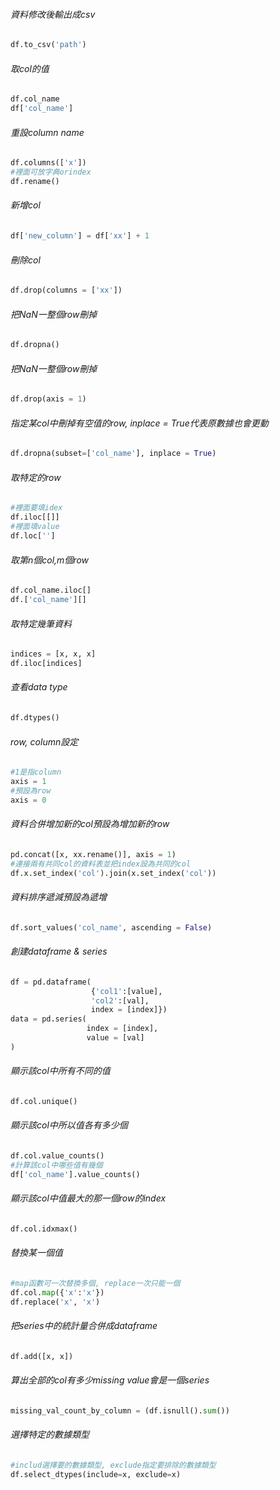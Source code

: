 ###### 資料修改後輸出成csv
```Python
df.to_csv('path')
```
###### 取col的值
```Python
df.col_name
df['col_name']
```

###### 重設column name
```Python
df.columns(['x'])
#裡面可放字典orindex
df.rename()
```

###### 新增col
```Python
df['new_column'] = df['xx'] + 1
```

###### 刪除col
```Python
df.drop(columns = ['xx'])
```

###### 把NaN一整個row刪掉
```Python
df.dropna()
```

###### 把NaN一整個row刪掉
```Python
df.drop(axis = 1)
```

###### 指定某col中刪掉有空值的row, inplace = True代表原數據也會更動
```Python
df.dropna(subset=['col_name'], inplace = True)
```

###### 取特定的row
```Python
#裡面要填idex 
df.iloc[[]]
#裡面填value 
df.loc['']
```

###### 取第n個col,m個row
```Python
df.col_name.iloc[]
df.['col_name'][]
```

###### 取特定幾筆資料
```Python
indices = [x, x, x]
df.iloc[indices]
```


###### 查看data type
```Python
df.dtypes()
```

###### row, column設定
```Python
#1是指column
axis = 1
#預設為row
axis = 0
```

###### 資料合併增加新的col預設為增加新的row
```Python
pd.concat([x, xx.rename()], axis = 1)
#連接兩有共同col的資料表並把index設為共同的col
df.x.set_index('col').join(x.set_index('col'))
```

###### 資料排序遞減預設為遞增
```Python
df.sort_values('col_name', ascending = False)
```

###### 創建dataframe & series
```Python
df = pd.dataframe(
				  {'col1':[value], 
				  'col2':[val], 
				  index = [index]})
data = pd.series(
				 index = [index],
				 value = [val]
)
```
 
###### 顯示該col中所有不同的值
```Python
df.col.unique()
```

###### 顯示該col中所以值各有多少個 
```Python
df.col.value_counts()
#計算該col中哪些值有幾個
df['col_name'].value_counts()
```

###### 顯示該col中值最大的那一個row的index
```Python
df.col.idxmax()
```

###### 替換某一個值
```Python
#map函數可一次替換多個, replace一次只能一個
df.col.map({'x':'x'})
df.replace('x', 'x')

```

###### 把series中的統計量合併成dataframe
```Python
df.add([x, x])
```

###### 算出全部的col有多少missing value會是一個series
```Python
missing_val_count_by_column = (df.isnull().sum())
```

###### 選擇特定的數據類型
```Python
#includ選擇要的數據類型, exclude指定要排除的數據類型
df.select_dtypes(include=x, exclude=x)
```


